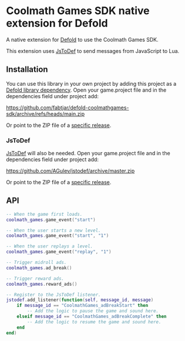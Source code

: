 # Coolmath Games SDK native extension for Defold

A native extension for [Defold](https://defold.com) to use the Coolmath Games SDK.

This extension uses [JsToDef](https://github.com/AGulev/jstodef) to send messages from JavaScript to Lua.

## Installation

You can use this library in your own project by adding this project as a [Defold library dependency](http://www.defold.com/manuals/libraries/). Open your game.project file and in the dependencies field under project add:

https://github.com/fabtjar/defold-coolmathgames-sdk/archive/refs/heads/main.zip

Or point to the ZIP file of a [specific release](https://github.com/fabtjar/defold-coolmathgames-sdk/releases).

### JsToDef

[JsToDef](https://github.com/AGulev/jstodef) will also be needed. Open your game.project file and in the dependencies field under project add:

https://github.com/AGulev/jstodef/archive/master.zip

Or point to the ZIP file of a [specific release](https://github.com/AGulev/jstodef/releases).

## API

```lua
-- When the game first loads.
coolmath_games.game_event("start")

-- When the user starts a new level.
coolmath_games.game_event("start", "1")

-- When the user replays a level.
coolmath_games.game_event("replay", "1")

-- Trigger midroll ads.
coolmath_games.ad_break()

-- Trigger reward ads.
coolmath_games.reward_ads()

-- Register to the JsToDef listener.
jstodef.add_listener(function(self, message_id, message)  
    if message_id == "CoolmathGames_adBreakStart" then
        -- Add the logic to pause the game and sound here.
    elseif message_id == "CoolmathGames_adBreakComplete" then
        -- Add the logic to resume the game and sound here.
    end
end)
```
